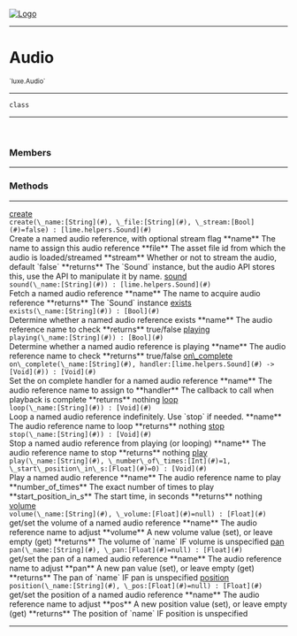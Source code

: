 
[![Logo](../../images/logo.png)](../../api/index.html)

---



<h1>Audio</h1>
<small>`luxe.Audio`</small>



---

`class`

---

&nbsp;
&nbsp;



<h3>Members</h3> <hr/>





<h3>Methods</h3> <hr/><span class="method apipage">
            <a name="create"><a class="lift" href="#create">create</a></a> <div class="clear"></div><code class="signature apipage">create(\_name:[String](#)<span></span>, \_file:[String](#)<span></span>, \_stream:[Bool](#)<span>=false</span>) : [lime.helpers.Sound](#)</code><br/><span class="small_desc_flat">Create a named audio reference, with optional stream flag
            **name** The name to assign this audio reference
            **file** The asset file id from which the audio is loaded/streamed
            **stream** Whether or not to stream the audio, default `false`
            **returns** The `Sound` instance, but the audio API stores this, use the API to manipulate it by name.</span>
        </span>
    <span class="method apipage">
            <a name="sound"><a class="lift" href="#sound">sound</a></a> <div class="clear"></div><code class="signature apipage">sound(\_name:[String](#)<span></span>) : [lime.helpers.Sound](#)</code><br/><span class="small_desc_flat">Fetch a named audio reference
            **name** The name to acquire audio reference
            **returns** The `Sound` instance</span>
        </span>
    <span class="method apipage">
            <a name="exists"><a class="lift" href="#exists">exists</a></a> <div class="clear"></div><code class="signature apipage">exists(\_name:[String](#)<span></span>) : [Bool](#)</code><br/><span class="small_desc_flat">Determine whether a named audio reference exists
            **name** The audio reference name to check
            **returns** true/false</span>
        </span>
    <span class="method apipage">
            <a name="playing"><a class="lift" href="#playing">playing</a></a> <div class="clear"></div><code class="signature apipage">playing(\_name:[String](#)<span></span>) : [Bool](#)</code><br/><span class="small_desc_flat">Determine whether a named audio reference is playing
            **name** The audio reference name to check
            **returns** true/false</span>
        </span>
    <span class="method apipage">
            <a name="on_complete"><a class="lift" href="#on_complete">on\_complete</a></a> <div class="clear"></div><code class="signature apipage">on\_complete(\_name:[String](#)<span></span>, handler:[lime.helpers.Sound](#)&nbsp;-&gt; [Void](#)<span></span>) : [Void](#)</code><br/><span class="small_desc_flat">Set the on complete handler for a named audio reference
            **name** The audio reference name to assign to
            **handler** The callback to call when playback is complete
            **returns** nothing</span>
        </span>
    <span class="method apipage">
            <a name="loop"><a class="lift" href="#loop">loop</a></a> <div class="clear"></div><code class="signature apipage">loop(\_name:[String](#)<span></span>) : [Void](#)</code><br/><span class="small_desc_flat">Loop a named audio reference indefinitely. Use `stop` if needed.
            **name** The audio reference name to loop
            **returns** nothing</span>
        </span>
    <span class="method apipage">
            <a name="stop"><a class="lift" href="#stop">stop</a></a> <div class="clear"></div><code class="signature apipage">stop(\_name:[String](#)<span></span>) : [Void](#)</code><br/><span class="small_desc_flat">Stop a named audio reference from playing (or looping)
            **name** The audio reference name to stop
            **returns** nothing</span>
        </span>
    <span class="method apipage">
            <a name="play"><a class="lift" href="#play">play</a></a> <div class="clear"></div><code class="signature apipage">play(\_name:[String](#)<span></span>, \_number\_of\_times:[Int](#)<span>=1</span>, \_start\_position\_in\_s:[Float](#)<span>=0</span>) : [Void](#)</code><br/><span class="small_desc_flat">Play a named audio reference
            **name** The audio reference name to play
            **number_of_times** The exact number of times to play
            **start_position_in_s** The start time, in seconds
            **returns** nothing</span>
        </span>
    <span class="method apipage">
            <a name="volume"><a class="lift" href="#volume">volume</a></a> <div class="clear"></div><code class="signature apipage">volume(\_name:[String](#)<span></span>, \_volume:[Float](#)<span>=null</span>) : [Float](#)</code><br/><span class="small_desc_flat">get/set the volume of a named audio reference
            **name** The audio reference name to adjust
            **volume** A new volume value (set), or leave empty (get)
            **returns** The volume of `name` IF volume is unspecified</span>
        </span>
    <span class="method apipage">
            <a name="pan"><a class="lift" href="#pan">pan</a></a> <div class="clear"></div><code class="signature apipage">pan(\_name:[String](#)<span></span>, \_pan:[Float](#)<span>=null</span>) : [Float](#)</code><br/><span class="small_desc_flat">get/set the pan of a named audio reference
            **name** The audio reference name to adjust
            **pan** A new pan value (set), or leave empty (get)
            **returns** The pan of `name` IF pan is unspecified</span>
        </span>
    <span class="method apipage">
            <a name="position"><a class="lift" href="#position">position</a></a> <div class="clear"></div><code class="signature apipage">position(\_name:[String](#)<span></span>, \_pos:[Float](#)<span>=null</span>) : [Float](#)</code><br/><span class="small_desc_flat">get/set the position of a named audio reference
            **name** The audio reference name to adjust
            **pos** A new position value (set), or leave empty (get)
            **returns** The position of `name` IF position is unspecified</span>
        </span>
    





---

&nbsp;
&nbsp;
&nbsp;
&nbsp;